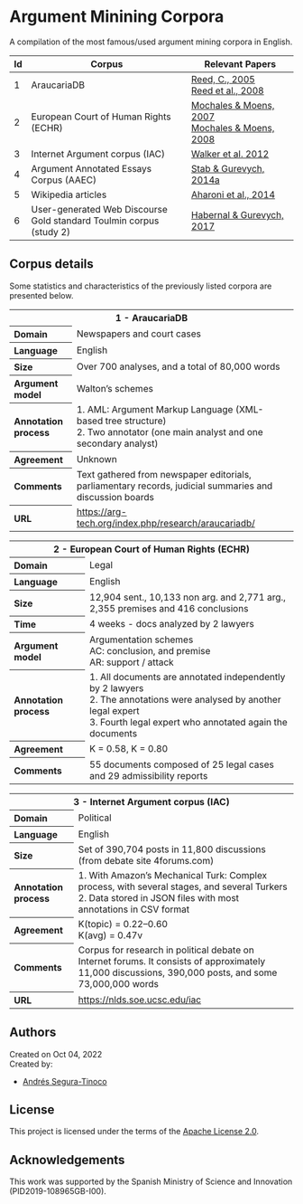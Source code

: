 # Argument Minining Corpora
A compilation of the most famous/used argument mining corpora in English.

| Id  |  Corpus | Relevant Papers |
| --- | ------- | --------------- |
| 1   | AraucariaDB | [Reed, C., 2005](http://www.arg.tech/people/chris/publications/2005/cuba.pdf) <br> [Reed et al., 2008](https://aclanthology.org/L08-1553/) |
| 2   | European Court of Human Rights (ECHR) | [Mochales & Moens, 2007](https://dl.acm.org/doi/10.5555/1565610.1565624) <br> [Mochales & Moens, 2008](https://dl.acm.org/doi/10.5555/1564008.1564011) |
| 3   | Internet Argument corpus (IAC) | [Walker et al. 2012](https://aclanthology.org/L12-1643/) |
| 4   | Argument Annotated Essays Corpus (AAEC) | [Stab & Gurevych, 2014a](https://aclanthology.org/C14-1142/) |
| 5   | Wikipedia articles | [Aharoni et al., 2014 ](https://aclanthology.org/W14-2109/) |
| 6   | User-generated Web Discourse<br>Gold standard Toulmin corpus (study 2) | [Habernal & Gurevych, 2017](https://arxiv.org/abs/1601.02403) |

## Corpus details
Some statistics and characteristics of the previously listed corpora are presented below.

<table>
  <tr><th align="center" colspan="2">1 - AraucariaDB</th></tr>
  <tr><th align="left">Domain</th><td>Newspapers and court cases</td></tr>
  <tr><th align="left">Language</th><td>English</td></tr>
  <tr><th align="left">Size</th><td>Over 700 analyses, and a total of 80,000 words</td></tr>
  <tr><th align="left">Argument model</th><td>Walton’s schemes</td></tr>
  <tr><th align="left">Annotation process</th><td>1. AML: Argument Markup Language (XML-based tree structure)<br>2. Two annotator (one main analyst and one secondary analyst)</td></tr>
  <tr><th align="left">Agreement</th><td>Unknown</td></tr>
  <tr><th align="left">Comments</th><td>Text gathered from newspaper editorials, parliamentary records, judicial summaries and discussion boards</td></tr>
  <tr><th align="left">URL</th><td><a href="https://arg-tech.org/index.php/research/araucariadb/">https://arg-tech.org/index.php/research/araucariadb/</a></td></tr>
</table>

<table>
  <tr><th align="center" colspan="2">2 - European Court of Human Rights (ECHR)</th></tr>
  <tr><th align="left">Domain</th><td>Legal</td></tr>
  <tr><th align="left">Language</th><td>English</td></tr>
  <tr><th align="left">Size</th><td>12,904 sent., 10,133 non arg. and 2,771 arg., 2,355 premises and 416 conclusions</td></tr>
  <tr><th align="left">Time</th><td>4 weeks - docs analyzed by 2 lawyers </td></tr>
  <tr><th align="left">Argument model</th><td>Argumentation schemes<br>AC: conclusion, and premise<br>AR: support / attack</td></tr>
  <tr><th align="left">Annotation process</th><td>1. All documents are annotated independently by 2 lawyers<br>2. The annotations were analysed by another legal expert<br>3. Fourth legal expert who annotated again the documents</td></tr>
  <tr><th align="left">Agreement</th><td>K = 0.58, K = 0.80</td></tr>
  <tr><th align="left">Comments</th><td>55 documents composed of 25 legal cases and 29 admissibility reports</td></tr>
</table>

<table>
  <tr><th align="center" colspan="2">3 - Internet Argument corpus (IAC)</th></tr>
  <tr><th align="left">Domain</th><td>Political</td></tr>
  <tr><th align="left">Language</th><td>English</td></tr>
  <tr><th align="left">Size</th><td>Set of 390,704 posts in 11,800 discussions (from debate site 4forums.com)</td></tr>
  <tr><th align="left">Annotation process</th><td>1. With Amazon’s Mechanical Turk: Complex process, with several stages, and several Turkers<br>2. Data stored in JSON files with most annotations in CSV format</td></tr>
  <tr><th align="left">Agreement</th><td>K(topic) =  0.22–0.60<br>K(avg) =  0.47v</td></tr>
  <tr><th align="left">Comments</th><td>Corpus for research in political debate on Internet forums. It consists of approximately 11,000 discussions, 390,000 posts, and some 73,000,000 words</td></tr>
  <tr><th align="left">URL</th><td><a href="https://nlds.soe.ucsc.edu/iac">https://nlds.soe.ucsc.edu/iac</a></td></tr>
</table>

## Authors
Created on Oct 04, 2022  
Created by:
- <a href="https://github.com/ansegura7" target="_blank">Andrés Segura-Tinoco</a>

## License
This project is licensed under the terms of the <a href="https://github.com/argrecsys/am-corpora/blob/main/LICENSE">Apache License 2.0</a>.

## Acknowledgements
This work was supported by the Spanish Ministry of Science and Innovation (PID2019-108965GB-I00).
